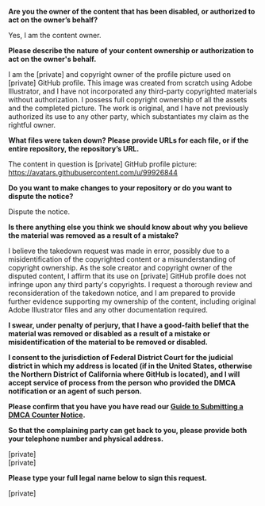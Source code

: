 **Are you the owner of the content that has been disabled, or authorized to act on the owner’s behalf?**

Yes, I am the content owner.

**Please describe the nature of your content ownership or authorization to act on the owner's behalf.**

I am the [private] and copyright owner of the profile picture used on [private] GitHub profile. This image was created from scratch using Adobe Illustrator, and I have not incorporated any third-party copyrighted materials without authorization. I possess full copyright ownership of all the assets and the completed picture. The work is original, and I have not previously authorized its use to any other party, which substantiates my claim as the rightful owner.

**What files were taken down? Please provide URLs for each file, or if the entire repository, the repository’s URL.**

The content in question is [private] GitHub profile picture: https://avatars.githubusercontent.com/u/99926844

**Do you want to make changes to your repository or do you want to dispute the notice?**

Dispute the notice.

**Is there anything else you think we should know about why you believe the material was removed as a result of a mistake?**

I believe the takedown request was made in error, possibly due to a misidentification of the copyrighted content or a misunderstanding of copyright ownership. As the sole creator and copyright owner of the disputed content, I affirm that its use on [private] GitHub profile does not infringe upon any third party's copyrights. I request a thorough review and reconsideration of the takedown notice, and I am prepared to provide further evidence supporting my ownership of the content, including original Adobe Illustrator files and any other documentation required.

**I swear, under penalty of perjury, that I have a good-faith belief that the material was removed or disabled as a result of a mistake or misidentification of the material to be removed or disabled.**

**I consent to the jurisdiction of Federal District Court for the judicial district in which my address is located (if in the United States, otherwise the Northern District of California where GitHub is located), and I will accept service of process from the person who provided the DMCA notification or an agent of such person.**

**Please confirm that you have you have read our <a href="https://docs.github.com/articles/guide-to-submitting-a-dmca-counter-notice">Guide to Submitting a DMCA Counter Notice</a>.**

**So that the complaining party can get back to you, please provide both your telephone number and physical address.**

[private]  
[private]  

**Please type your full legal name below to sign this request.**

[private]  
